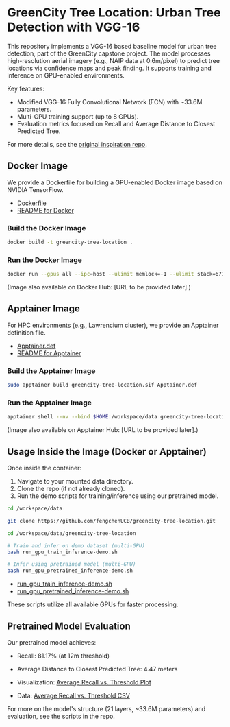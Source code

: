 # GreenCity Tree Location: Urban Tree Detection with VGG-16

This repository implements a VGG-16 based baseline model for urban tree detection, part of the GreenCity capstone project. The model processes high-resolution aerial imagery (e.g., NAIP data at 0.6m/pixel) to predict tree locations via confidence maps and peak finding. It supports training and inference on GPU-enabled environments.

Key features:
- Modified VGG-16 Fully Convolutional Network (FCN) with ~33.6M parameters.
- Multi-GPU training support (up to 8 GPUs).
- Evaluation metrics focused on Recall and Average Distance to Closest Predicted Tree.

For more details, see the [original inspiration repo](https://github.com/jonathanventura/urban-tree-detection).

## Docker Image
We provide a Dockerfile for building a GPU-enabled Docker image based on NVIDIA TensorFlow.

- [Dockerfile](https://github.com/fengchenUCB/greencity-tree-location/blob/master/DockerImage/Dockerfile)
- [README for Docker](https://github.com/fengchenUCB/greencity-tree-location/blob/master/DockerImage/README.md)

### Build the Docker Image
```bash
docker build -t greencity-tree-location .
```

### Run the Docker Image
```bash
docker run --gpus all --ipc=host --ulimit memlock=-1 --ulimit stack=67108864 -it -v $HOME:/workspace/data greencity-tree-location
```

(Image also available on Docker Hub: [URL to be provided later].)

## Apptainer Image
For HPC environments (e.g., Lawrencium cluster), we provide an Apptainer definition file.

- [Apptainer.def](https://github.com/fengchenUCB/greencity-tree-location/blob/master/DockerImage/Apptainer.def)
- [README for Apptainer](https://github.com/fengchenUCB/greencity-tree-location/blob/master/DockerImage/README_Apptainer.md)

### Build the Apptainer Image
```bash
sudo apptainer build greencity-tree-location.sif Apptainer.def
```

### Run the Apptainer Image
```bash
apptainer shell --nv --bind $HOME:/workspace/data greencity-tree-location.sif
```

(Image also available on Apptainer Hub: [URL to be provided later].)

## Usage Inside the Image (Docker or Apptainer)
Once inside the container:
1. Navigate to your mounted data directory.
2. Clone the repo (if not already cloned).
3. Run the demo scripts for training/inference using our pretrained model.

```bash
cd /workspace/data

git clone https://github.com/fengchenUCB/greencity-tree-location.git

cd /workspace/data/greencity-tree-location

# Train and infer on demo dataset (multi-GPU)
bash run_gpu_train_inference-demo.sh

# Infer using pretrained model (multi-GPU)
bash run_gpu_pretrained_inference-demo.sh
```

- [run_gpu_train_inference-demo.sh](https://github.com/fengchenUCB/greencity-tree-location/blob/master/run_gpu_train_inference-demo.sh)
- [run_gpu_pretrained_inference-demo.sh](https://github.com/fengchenUCB/greencity-tree-location/blob/master/run_gpu_pretrained_inference-demo.sh)

These scripts utilize all available GPUs for faster processing.

## Pretrained Model Evaluation
Our pretrained model achieves:
- Recall: 81.17% (at 12m threshold)
- Average Distance to Closest Predicted Tree: 4.47 meters

- Visualization: [Average Recall vs. Threshold Plot](https://github.com/fengchenUCB/greencity-tree-location/blob/master/viz/average_recall_threshold_plot.png)
- Data: [Average Recall vs. Threshold CSV](https://github.com/fengchenUCB/greencity-tree-location/blob/master/viz/average_recall_threshold_data.csv)

For more on the model's structure (21 layers, ~33.6M parameters) and evaluation, see the scripts in the repo.